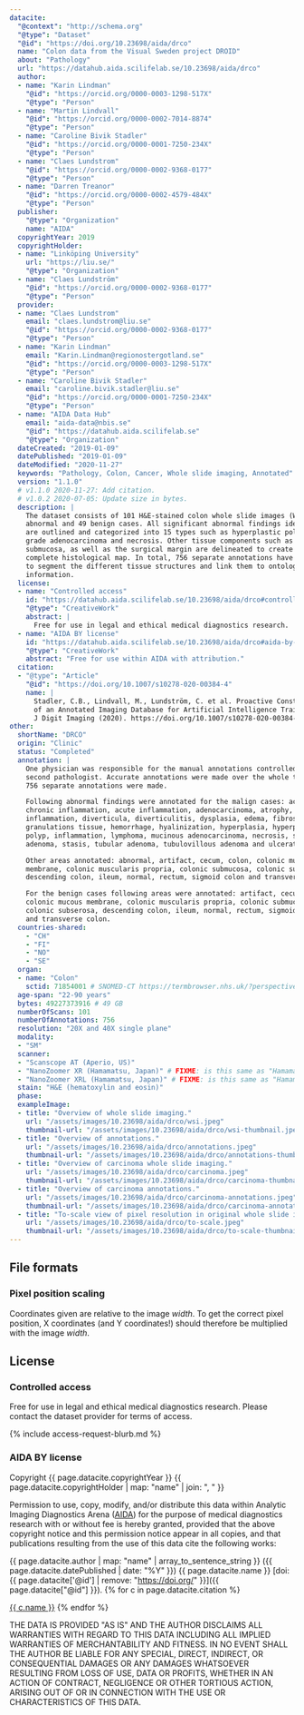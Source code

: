```yaml
---
datacite:
  "@context": "http://schema.org"
  "@type": "Dataset"
  "@id": "https://doi.org/10.23698/aida/drco"
  name: "Colon data from the Visual Sweden project DROID"
  about: "Pathology"
  url: "https://datahub.aida.scilifelab.se/10.23698/aida/drco"
  author:
  - name: "Karin Lindman"
    "@id": "https://orcid.org/0000-0003-1298-517X"
    "@type": "Person"
  - name: "Martin Lindvall"
    "@id": "https://orcid.org/0000-0002-7014-8874"
    "@type": "Person"
  - name: "Caroline Bivik Stadler"
    "@id": "https://orcid.org/0000-0001-7250-234X"
    "@type": "Person"
  - name: "Claes Lundstrom"
    "@id": "https://orcid.org/0000-0002-9368-0177"
    "@type": "Person"
  - name: "Darren Treanor"
    "@id": "https://orcid.org/0000-0002-4579-484X"
    "@type": "Person"
  publisher:
    "@type": "Organization"
    name: "AIDA"
  copyrightYear: 2019
  copyrightHolder:
  - name: "Linköping University"
    url: "https://liu.se/"
    "@type": "Organization"
  - name: "Claes Lundström"
    "@id": "https://orcid.org/0000-0002-9368-0177"
    "@type": "Person"
  provider:
  - name: "Claes Lundstrom"
    email: "claes.lundstrom@liu.se"
    "@id": "https://orcid.org/0000-0002-9368-0177"
    "@type": "Person"
  - name: "Karin Lindman"
    email: "Karin.Lindman@regionostergotland.se"
    "@id": "https://orcid.org/0000-0003-1298-517X"
    "@type": "Person"
  - name: "Caroline Bivik Stadler"
    email: "caroline.bivik.stadler@liu.se"
    "@id": "https://orcid.org/0000-0001-7250-234X"
    "@type": "Person"
  - name: "AIDA Data Hub"
    email: "aida-data@nbis.se"
    "@id": "https://datahub.aida.scilifelab.se"
    "@type": "Organization"
  dateCreated: "2019-01-09"
  datePublished: "2019-01-09"
  dateModified: "2020-11-27"
  keywords: "Pathology, Colon, Cancer, Whole slide imaging, Annotated"
  version: "1.1.0"
  # v1.1.0 2020-11-27: Add citation.
  # v1.0.2 2020-07-05: Update size in bytes.
  description: |
    The dataset consists of 101 H&E-stained colon whole slide images (WSI) - 52
    abnormal and 49 benign cases. All significant abnormal findings identified
    are outlined and categorized into 15 types such as hyperplastic polyp, high
    grade adenocarcinoma and necrosis. Other tissue components such as mucosa,
    submucosa, as well as the surgical margin are delineated to create a
    complete histological map. In total, 756 separate annotations have been made
    to segment the different tissue structures and link them to ontological
    information.
  license:
  - name: "Controlled access"
    id: "https://datahub.aida.scilifelab.se/10.23698/aida/drco#controlled-access"
    "@type": "CreativeWork"
    abstract: |
      Free for use in legal and ethical medical diagnostics research.
  - name: "AIDA BY license"
    id: "https://datahub.aida.scilifelab.se/10.23698/aida/drco#aida-by-license"
    "@type": "CreativeWork"
    abstract: "Free for use within AIDA with attribution."
  citation:
  - "@type": "Article"
    "@id": "https://doi.org/10.1007/s10278-020-00384-4"
    name: |
      Stadler, C.B., Lindvall, M., Lundström, C. et al. Proactive Construction
      of an Annotated Imaging Database for Artificial Intelligence Training.
      J Digit Imaging (2020). https://doi.org/10.1007/s10278-020-00384-4
other:
  shortName: "DRCO"
  origin: "Clinic"
  status: "Completed"
  annotation: |
    One physician was responsible for the manual annotations controlled by a
    second pathologist. Accurate annotations were made over the whole tissues.
    756 separate annotations were made.

    Following abnormal findings were annotated for the malign cases: acute and
    chronic inflammation, acute inflammation, adenocarcinoma, atrophy, chronic
    inflammation, diverticula, diverticulitis, dysplasia, edema, fibrosis,
    granulations tissue, hemorrhage, hyalinization, hyperplasia, hyperplastic
    polyp, inflammation, lymphoma, mucinous adenocarcinoma, necrosis, serrated
    adenoma, stasis, tubular adenoma, tubulovillous adenoma and ulceration.

    Other areas annotated: abnormal, artifact, cecum, colon, colonic mucous
    membrane, colonic muscularis propria, colonic submucosa, colonic subserosa,
    descending colon, ileum, normal, rectum, sigmoid colon and transverse colon.

    For the benign cases following areas were annotated: artifact, cecum, colon,
    colonic mucous membrane, colonic muscularis propria, colonic submucosa,
    colonic subserosa, descending colon, ileum, normal, rectum, sigmoid colon
    and transverse colon.
  countries-shared:
    - "CH"
    - "FI"
    - "NO"
    - "SE"
  organ:
  - name: "Colon"
    sctid: 71854001 # SNOMED-CT https://termbrowser.nhs.uk/?perspective=full&conceptId1=%s
  age-span: "22-90 years"
  bytes: 49227373916 # 49 GB
  numberOfScans: 101
  numberOfAnnotations: 756
  resolution: "20X and 40X single plane"
  modality:
  - "SM"
  scanner:
  - "Scanscope AT (Aperio, US)"
  - "NanoZoomer XR (Hamamatsu, Japan)" # FIXME: is this same as "Hamamatsu NanoZoomer-XR C12000 series 2013"?
  - "NanoZoomer XRL (Hamamatsu, Japan)" # FIXME: is this same as "Hamamatsu NanoZoomer 2.0 HT C9600 series 2013"
  stain: "H&E (hematoxylin and eosin)"
  phase:
  exampleImage:
  - title: "Overview of whole slide imaging."
    url: "/assets/images/10.23698/aida/drco/wsi.jpeg"
    thumbnail-url: "/assets/images/10.23698/aida/drco/wsi-thumbnail.jpeg"
  - title: "Overview of annotations."
    url: "/assets/images/10.23698/aida/drco/annotations.jpeg"
    thumbnail-url: "/assets/images/10.23698/aida/drco/annotations-thumbnail.jpeg"
  - title: "Overview of carcinoma whole slide imaging."
    url: "/assets/images/10.23698/aida/drco/carcinoma.jpeg"
    thumbnail-url: "/assets/images/10.23698/aida/drco/carcinoma-thumbnail.jpeg"
  - title: "Overview of carcinoma annotations."
    url: "/assets/images/10.23698/aida/drco/carcinoma-annotations.jpeg"
    thumbnail-url: "/assets/images/10.23698/aida/drco/carcinoma-annotations-thumbnail.jpeg"
  - title: "To-scale view of pixel resolution in original whole slide imaging data."
    url: "/assets/images/10.23698/aida/drco/to-scale.jpeg"
    thumbnail-url: "/assets/images/10.23698/aida/drco/to-scale-thumbnail.jpeg"
---
```

## File formats
### Pixel position scaling
Coordinates given are relative to the image *width*. To get the correct pixel
position, X coordinates (and Y coordinates!) should therefore be multiplied with
the image *width*.

## License
### Controlled access
Free for use in legal and ethical medical diagnostics research.
Please contact the dataset provider for terms of access.

{% include access-request-blurb.md %}

### AIDA BY license
Copyright
{{ page.datacite.copyrightYear }}
{{ page.datacite.copyrightHolder | map: "name" |  join: ", " }}

Permission to use, copy, modify, and/or distribute this data within Analytic
Imaging Diagnostics Arena ([AIDA](https://medtech4health.se/aida)) for the
purpose of medical diagnostics research with or without fee is hereby granted,
provided that the above copyright notice and this permission notice appear in
all copies, and that publications resulting from the use of this data cite the
following works:

{{ page.datacite.author | map: "name" | array_to_sentence_string }}
({{ page.datacite.datePublished | date: "%Y" }})
{{ page.datacite.name }}
[doi:{{ page.datacite['@id'] | remove: "https://doi.org/" }}]({{ page.datacite["@id"] }}).
{% for c in page.datacite.citation %}

  [{{ c.name }}]({{c["@id"]}})
{% endfor %}

THE DATA IS PROVIDED "AS IS" AND THE AUTHOR DISCLAIMS ALL WARRANTIES WITH REGARD
TO THIS DATA INCLUDING ALL IMPLIED WARRANTIES OF MERCHANTABILITY AND FITNESS. IN
NO EVENT SHALL THE AUTHOR BE LIABLE FOR ANY SPECIAL, DIRECT, INDIRECT, OR
CONSEQUENTIAL DAMAGES OR ANY DAMAGES WHATSOEVER RESULTING FROM LOSS OF USE, DATA
OR PROFITS, WHETHER IN AN ACTION OF CONTRACT, NEGLIGENCE OR OTHER TORTIOUS
ACTION, ARISING OUT OF OR IN CONNECTION WITH THE USE OR CHARACTERISTICS OF THIS
DATA.
